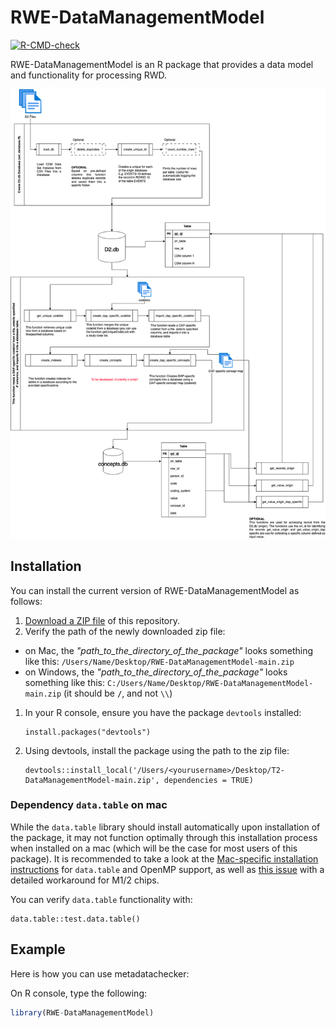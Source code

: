 
# RWE-DataManagementModel

<!-- badges: start -->
[![R-CMD-check](https://github.com/UMC-Utrecht-RWE/T2-DataManagementModel/actions/workflows/R-CMD-check.yaml/badge.svg)](https://github.com/UMC-Utrecht-RWE/T2-DataManagementModel/actions/workflows/R-CMD-check.yaml)
<!-- badges: end -->

RWE-DataManagementModel is an R package that provides a data model and functionality for processing RWD.

![Overview data management](T2_DMM.png)

## Installation

You can install the current version of RWE-DataManagementModel as follows:

1. [Download a ZIP file](https://github.com/UMC-Utrecht-RWE/T2-DataManagementModel/archive/refs/heads/main.zip) of this repository.
1. Verify the path of the newly downloaded zip file:
  - on Mac, the *"path_to_the_directory_of_the_package"* looks something like this: `/Users/Name/Desktop/RWE-DataManagementModel-main.zip`
  - on Windows, the *"path_to_the_directory_of_the_package"* looks something like this: `C:/Users/Name/Desktop/RWE-DataManagementModel-main.zip` (it should be **`/`**, and not `\\`)
1. In your R console, ensure you have the package `devtools` installed:
   ```
   install.packages("devtools")
   ```
1. Using devtools, install the package using the path to the zip file:
   ```
   devtools::install_local('/Users/<yourusername>/Desktop/T2-DataManagementModel-main.zip', dependencies = TRUE)
   ```

### Dependency `data.table` on mac

While the `data.table` library should install automatically upon installation of the package, it may not function optimally through this installation process when installed on a mac (which will be the case for most users of this package).
It is recommended to take a look at the [Mac-specific installation instructions](https://github.com/Rdatatable/data.table/wiki/Installation#Enable-openmp-for-macos) for `data.table` and OpenMP support, as well as [this issue](https://github.com/Rdatatable/data.table/issues/5419) with a detailed workaround for M1/2 chips.

You can verify `data.table` functionality with:
```
data.table::test.data.table()
```

## Example

Here is how you can use metadatachecker: 


On R console, type the following:
``` r
library(RWE-DataManagementModel)
```
